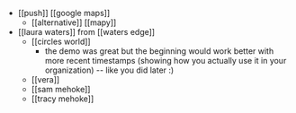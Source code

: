 - [[push]] [[google maps]]
	- [[alternative]] [[mapy]]
- [[laura waters]] from [[waters edge]]
	- [[circles world]]
		- the demo was great but the beginning would work better with more recent timestamps (showing how you actually use it in your organization) -- like you did later :)
	- [[vera]]
	- [[sam mehoke]]
	- [[tracy mehoke]]
	